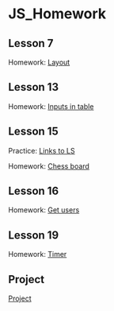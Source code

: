 # JS_Homework

## Lesson 7

Homework: [Layout](https://pavelpleshkov.github.io/JS_Homework/Lesson-7/ "Homework 7")

## Lesson 13

Homework: [Inputs in table](https://pavelpleshkov.github.io/JS_Homework/Lesson-13/ "Homework 13")

## Lesson 15

Practice: [Links to LS](https://pavelpleshkov.github.io/JS_Homework/Lesson-15-practice/ "Practice 15")

Homework: [Chess board](https://pavelpleshkov.github.io/JS_Homework/Lesson-15/ "Homework 15")

## Lesson 16

Homework: [Get users](https://pavelpleshkov.github.io/JS_Homework/Lesson-16/ "Homework 16")


## Lesson 19

Homework: [Timer](https://pavelpleshkov.github.io/JS_Homework/Lesson-19/ "Homework 19")


## Project

[Project](https://pavelpleshkov.github.io/JS_Homework/Project/ "Project")